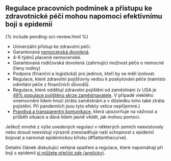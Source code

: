 ## Regulace pracovních podmínek a přístupu ke zdravotnické péči mohou napomoci efektivnímu boji s epidemií

{% include pending-sci-review.html %}

- Univerzální přístup ke zdravotní péči.
- Garantovaná [nemocenská dovolená](https://www.worldpolicycenter.org/policies/for-how-long-are-workers-guaranteed-paid-sick-leave).
- 4-6 týdnů placené nemocenské.
- Garantovaná rodičovská dovolená (zahrnující možnost péče o nemocné členy rodiny)
- Podpora (finanční a logistická) pro jedince, kteří by se měli izolovat.
- Regulace, které zdravotní pojišťovny vedou k poskytování péče (namísto odmítání péče z finančních důvodů).
- Regulace, které oddělují zdravotní pojištění od zaměstnání (v USA je [49% populace pojištěno skrze zaměstnavatele](https://www.ehealthinsurance.com/resources/small-business/how-many-americans-get-health-insurance-from-their-employer). V případě vleklého onemocnění lidem hrozí ztráta zaměstnání a v důsledku toho také ztráta pojistění. Při pandemiích jsou tyto efekty velice nepříjemné.)
- [Pravdivá a transparentní komunikace,](https://www.theatlantic.com/technology/archive/2020/02/coronavirus-and-blindness-authoritarianism/606922/) která upozorňuje na vážnost a průběh situace a dává lidem jasně vědět, jak mohou pomoci.

Jelikož mnohé z výše uvedených regulací v některých zemích neexistovaly nebo dosud neexistují výrazně znesnadňuje naši schopnost s epidemií bojovat a narovnat epidemickou křivku (#flattenthecurve).

Detailní článek diskutující veřejná opatření a regulace, které napomáhají při boji s epidemií [si můžete přečíst zde (anglicky)](https://www.cnn.com/2020/03/20/health/coronavirus-response-must-adapt-frieden-analysis/index.html).
